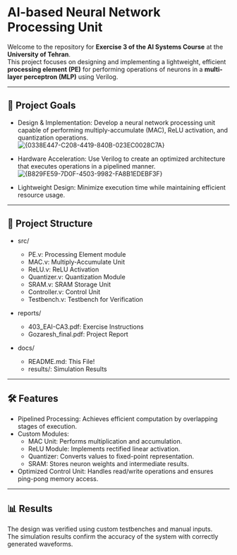 # AI-based Neural Network Processing Unit

Welcome to the repository for **Exercise 3 of the AI Systems Course** at the **University of Tehran**.  
This project focuses on designing and implementing a lightweight, efficient **processing element (PE)** for performing operations of neurons in a **multi-layer perceptron (MLP)** using Verilog.

---

## 🚀 Project Goals

- Design & Implementation: Develop a neural network processing unit capable of performing multiply-accumulate (MAC), ReLU activation, and quantization operations.
 ![{0338E447-C208-4419-840B-023EC0028C7A}](https://github.com/user-attachments/assets/19744409-b45c-43f6-990d-11c4d3d5eaf2)

- Hardware Acceleration: Use Verilog to create an optimized architecture that executes operations in a pipelined manner.
  ![{B829FE59-7D0F-4503-9982-FA8B1EDEBF3F}](https://github.com/user-attachments/assets/95df4a19-1ac7-47bd-be44-178f537a61e4)
 
- Lightweight Design: Minimize execution time while maintaining efficient resource usage.  

---

## 📂 Project Structure

- src/
  - PE.v: Processing Element module  
  - MAC.v: Multiply-Accumulate Unit  
  - ReLU.v: ReLU Activation  
  - Quantizer.v: Quantization Module  
  - SRAM.v: SRAM Storage Unit  
  - Controller.v: Control Unit  
  - Testbench.v: Testbench for Verification  

- reports/
  - 403_EAI-CA3.pdf: Exercise Instructions  
  - Gozaresh_final.pdf: Project Report  

- docs/
  - README.md: This File!  
  - results/: Simulation Results  

---

## 🛠️ Features

- Pipelined Processing: Achieves efficient computation by overlapping stages of execution.  
- Custom Modules:  
  - MAC Unit: Performs multiplication and accumulation.  
  - ReLU Module: Implements rectified linear activation.  
  - Quantizer: Converts values to fixed-point representation.  
  - SRAM: Stores neuron weights and intermediate results.  
- Optimized Control Unit: Handles read/write operations and ensures ping-pong memory access.  

---

## 📊 Results

The design was verified using custom testbenches and manual inputs.  
The simulation results confirm the accuracy of the system with correctly generated waveforms.


